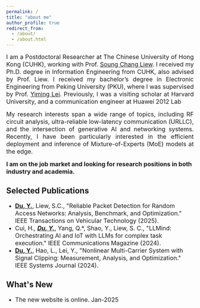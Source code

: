 ```yaml
---
permalink: /
title: "about me"
author_profile: true
redirect_from: 
  - /about/
  - /about.html
---
```


<p style="text-align: justify;"><font size=3> I am a Postdoctoral Researcher at The Chinese University of Hong Kong (CUHK), working with Prof. <a href="https://www.ie.cuhk.edu.hk/faculty/LIEW-Soung-Chang/">Soung Chang Liew</a>. I received my Ph.D. degree in Information Engineering from CUHK, also advised by Prof. Liew. I received my bachelor’s degree in Electronic Engineering from Peking University (PKU), where I was supervised by Prof. <a href="https://ele.pku.edu.cn/dzxxen/info/1023/1115.htm">Yiming Lei</a>. Previously, I was a visiting scholar at Harvard University, and a communication engineer at Huawei 2012 Lab</font></p>

<p style="text-align: justify;"><font size=3>My research interests span a wide range of topics, including RF circuit analysis, ultra-reliable low-latency communication (URLLC), and the intersection of generative AI and networking systems. Recently, I have been particularly interested in the efficient deployment and inference of Mixture-of-Experts (MoE) models at the edge.</font></p>  

**<font size=3>I am on the job market and looking for research positions in both industry and academia.</font>**

Selected Publications <font size=3></font>
------
* <font size=3><b><u>Du, Y.</u></b>, Liew, S.C., "Reliable Packet Detection for Random Access Networks: Analysis, Benchmark, and Optimization." IEEE Transactions on Vehicular Technology (2025).</font>
* <font size=3>Cui, H.*, <b><u>Du, Y.</u></b>*, Yang, Q.*, Shao, Y., Liew, S. C., "LLMind: Orchestrating AI and IoT with LLMs for complex task execution." IEEE Communications Magazine (2024).</font>
* <font size=3><b><u>Du, Y.</u></b>, Hao, L., Lei, Y., "Nonlinear Multi-Carrier System with Signal Clipping: Measurement, Analysis, and Optimization." IEEE Systems Journal (2024).</font>

What's New <font size=3></font>
------
* <font size=3>The new website is online. Jan-2025</font>


